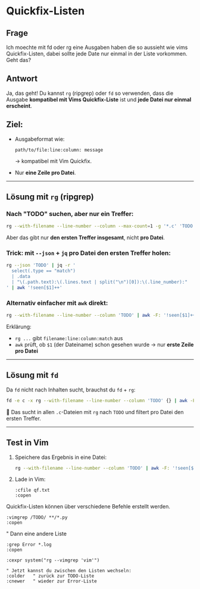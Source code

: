# Quickfix-Listen

## Frage

Ich moechte mit fd oder rg eine Ausgaben haben die so aussieht wie vims
Quickfix-Listen, dabei sollte jede Date nur einmal in der Liste vorkommen. Geht
das?

## Antwort

Ja, das geht! Du kannst `rg` (ripgrep) oder `fd` so verwenden, dass die Ausgabe
**kompatibel mit Vims Quickfix-Liste** ist und **jede Datei nur einmal
erscheint**.


## Ziel:

* Ausgabeformat wie:

  ```
  path/to/file:line:column: message
  ```

  → kompatibel mit Vim Quickfix.
* Nur **eine Zeile pro Datei**.

---

## Lösung mit `rg` (ripgrep)

### Nach "TODO" suchen, aber nur ein Treffer:

```bash
rg --with-filename --line-number --column --max-count=1 -g '*.c' 'TODO'
```

Aber das gibt nur **den ersten Treffer insgesamt**, nicht **pro Datei**.

### Trick: mit `--json` + `jq` pro Datei den ersten Treffer holen:

```bash
rg --json 'TODO' | jq -r '
  select(.type == "match") 
  | .data 
  | "\(.path.text):\(.lines.text | split("\n")[0]):\(.line_number):" 
' | awk '!seen[$1]++'
```

### Alternativ einfacher mit `awk` direkt:

```bash
rg --with-filename --line-number --column 'TODO' | awk -F: '!seen[$1]++'
```

Erklärung:

* `rg ...` gibt `filename:line:column:match` aus
* `awk` prüft, ob `$1` (der Dateiname) schon gesehen wurde → nur **erste Zeile pro Datei**

---

## Lösung mit `fd`

Da `fd` nicht nach Inhalten sucht, brauchst du `fd` + `rg`:

```bash
fd -e c -x rg --with-filename --line-number --column 'TODO' {} | awk -F: '!seen[$1]++'
```

🔹 Das sucht in allen `.c`-Dateien mit `rg` nach `TODO` und filtert pro Datei den ersten Treffer.

---

## Test in Vim

1. Speichere das Ergebnis in eine Datei:

   ```bash
   rg --with-filename --line-number --column 'TODO' | awk -F: '!seen[$1]++' > qf.txt
   ```

2. Lade in Vim:

   ```vim
   :cfile qf.txt
   :copen
   ```

Quickfix-Listen können über verschiedene Befehle erstellt werden.
```vim
:vimgrep /TODO/ **/*.py
:copen
```

" Dann eine andere Liste
```vim
:grep Error *.log
:copen
```

```vim
:cexpr system("rg --vimgrep 'vim'")
```

```vim
" Jetzt kannst du zwischen den Listen wechseln:
:colder   " zurück zur TODO-Liste
:cnewer   " wieder zur Error-Liste
```


